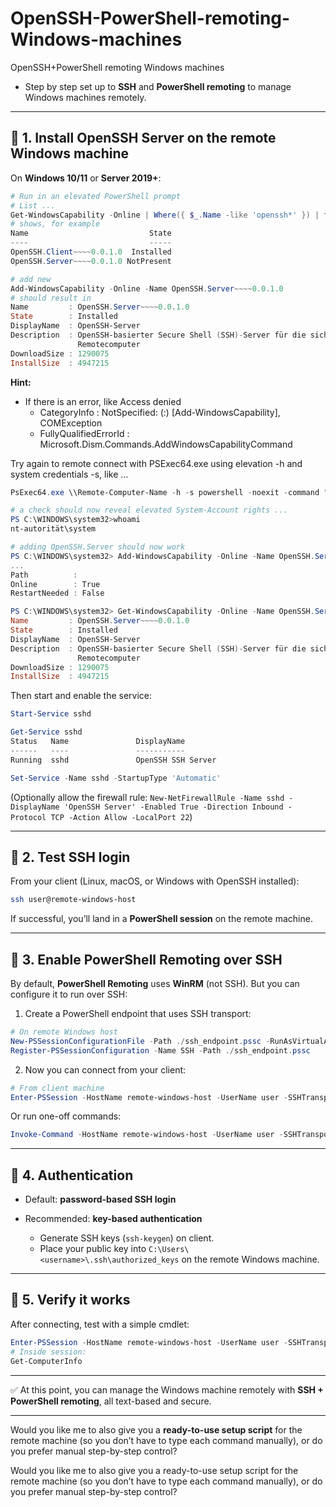 # OpenSSH-PowerShell-remoting-Windows-machines
OpenSSH+PowerShell remoting Windows machines

- Step by step set up to **SSH** and **PowerShell remoting** to manage Windows machines remotely.

---

## 🔹 1. Install OpenSSH Server on the remote Windows machine

On **Windows 10/11** or **Server 2019+**:

```powershell
# Run in an elevated PowerShell prompt
# List ...
Get-WindowsCapability -Online | Where({ $_.Name -like 'openssh*' }) | ft
# shows, for example
Name                           State
----                           -----
OpenSSH.Client~~~~0.0.1.0  Installed
OpenSSH.Server~~~~0.0.1.0 NotPresent

# add new
Add-WindowsCapability -Online -Name OpenSSH.Server~~~~0.0.1.0
# should result in
Name         : OpenSSH.Server~~~~0.0.1.0
State        : Installed
DisplayName  : OpenSSH-Server
Description  : OpenSSH-basierter Secure Shell (SSH)-Server für die sichere Schlüsselverwaltung und für den Zugriff auf
               Remotecomputer
DownloadSize : 1290075
InstallSize  : 4947215
```

**Hint:**
- If there is an error, like
Access denied
    + CategoryInfo          : NotSpecified: (:) [Add-WindowsCapability], COMException
    + FullyQualifiedErrorId : Microsoft.Dism.Commands.AddWindowsCapabilityCommand

Try again to remote connect with PSExec64.exe using elevation -h and system credentials -s, like ...
```powershell
PsExec64.exe \\Remote-Computer-Name -h -s powershell -noexit -command "whoami"

# a check should now reveal elevated System-Account rights ...
PS C:\WINDOWS\system32>whoami
nt-autorität\system

# adding OpenSSH.Server should now work
PS C:\WINDOWS\system32> Add-WindowsCapability -Online -Name OpenSSH.Server~~~~0.0.1.0
...
Path          :
Online        : True
RestartNeeded : False

PS C:\WINDOWS\system32> Get-WindowsCapability -Online -Name OpenSSH.Server~~~~0.0.1.0
Name         : OpenSSH.Server~~~~0.0.1.0
State        : Installed
DisplayName  : OpenSSH-Server
Description  : OpenSSH-basierter Secure Shell (SSH)-Server für die sichere Schlüsselverwaltung und für den Zugriff auf
               Remotecomputer
DownloadSize : 1290075
InstallSize  : 4947215
```

Then start and enable the service:
```powershell
Start-Service sshd

Get-Service sshd
Status   Name               DisplayName
------   ----               -----------
Running  sshd               OpenSSH SSH Server

Set-Service -Name sshd -StartupType 'Automatic'
```

(Optionally allow the firewall rule: `New-NetFirewallRule -Name sshd -DisplayName 'OpenSSH Server' -Enabled True -Direction Inbound -Protocol TCP -Action Allow -LocalPort 22`)

---

## 🔹 2. Test SSH login

From your client (Linux, macOS, or Windows with OpenSSH installed):

```bash
ssh user@remote-windows-host
```

If successful, you’ll land in a **PowerShell session** on the remote machine.

---

## 🔹 3. Enable PowerShell Remoting over SSH

By default, **PowerShell Remoting** uses **WinRM** (not SSH). But you can configure it to run over SSH:

1. Create a PowerShell endpoint that uses SSH transport:

```powershell
# On remote Windows host
New-PSSessionConfigurationFile -Path ./ssh_endpoint.pssc -RunAsVirtualAccount
Register-PSSessionConfiguration -Name SSH -Path ./ssh_endpoint.pssc
```

2. Now you can connect from your client:

```powershell
# From client machine
Enter-PSSession -HostName remote-windows-host -UserName user -SSHTransport
```

Or run one-off commands:

```powershell
Invoke-Command -HostName remote-windows-host -UserName user -SSHTransport -ScriptBlock { Get-Process }
```

---

## 🔹 4. Authentication

* Default: **password-based SSH login**
* Recommended: **key-based authentication**

  * Generate SSH keys (`ssh-keygen`) on client.
  * Place your public key into `C:\Users\<username>\.ssh\authorized_keys` on the remote Windows machine.

---

## 🔹 5. Verify it works

After connecting, test with a simple cmdlet:

```powershell
Enter-PSSession -HostName remote-windows-host -UserName user -SSHTransport
# Inside session:
Get-ComputerInfo
```

---

✅ At this point, you can manage the Windows machine remotely with **SSH + PowerShell remoting**, all text-based and secure.

---

Would you like me to also give you a **ready-to-use setup script** for the remote machine (so you don’t have to type each command manually), or do you prefer manual step-by-step control?

Would you like me to also give you a ready-to-use setup script for the remote machine (so you don’t have to type each command manually), or do you prefer manual step-by-step control?
